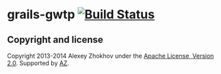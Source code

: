 grails-gwtp [![Build Status](https://travis-ci.org/donbeave/grails-gwtp.svg?branch=master)](https://travis-ci.org/donbeave/grails-gwtp)
===========

Copyright and license
---------------------

Copyright 2013-2014 Alexey Zhokhov under the [Apache License, Version 2.0](LICENSE). Supported by [AZ][zhokhov].

[zhokhov]: http://www.zhokhov.com
